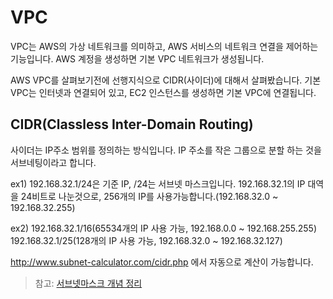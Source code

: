 
# VPC
VPC는 AWS의 가상 네트워크를 의미하고, AWS 서비스의 네트워크 연결을 제어하는 기능입니다.
AWS 계정을 생성하면 기본 VPC 네트워크가 생성됩니다.

AWS VPC를 살펴보기전에 선행지식으로 CIDR(사이더)에 대해서 살펴봤습니다.
기본 VPC는 인터넷과 연결되어 있고, EC2 인스턴스를 생성하면 기본 VPC에 연결됩니다.
## CIDR(Classless Inter-Domain Routing)
 
사이더는 IP주소 범위를 정의하는 방식입니다. IP 주소를 작은 그룹으로 분할 하는 것을 서브네팅이라고 합니다.

ex1) 192.168.32.1/24은 기준 IP, /24는 서브넷 마스크입니다.
192.168.32.1의 IP 대역을 24비트로 나눈것으로, 256개의 IP를 사용가능합니다.(192.168.32.0 ~ 192.168.32.255)

ex2) 192.168.32.1/16(65534개의 IP 사용 가능, 192.168.0.0 ~ 192.168.255.255)
192.168.32.1/25(128개의 IP 사용 가능, 192.168.32.0 ~ 192.168.32.127)

http://www.subnet-calculator.com/cidr.php 에서 자동으로 계산이 가능합니다.



> 참고: [서브넷마스크 개념 정리](../네트워크/서브넷마스크%20개념%20정리.md)


